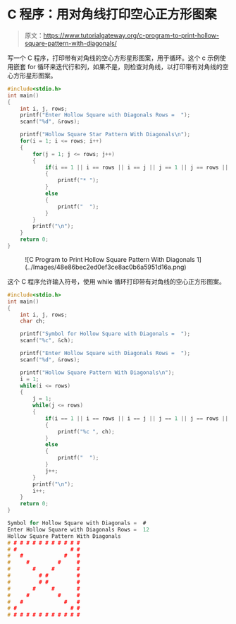 # C 程序：用对角线打印空心正方形图案

> 原文：<https://www.tutorialgateway.org/c-program-to-print-hollow-square-pattern-with-diagonals/>

写一个 C 程序，打印带有对角线的空心方形星形图案，用于循环。这个 c 示例使用嵌套 for 循环来迭代行和列，如果不是，则检查对角线，以打印带有对角线的空心方形星形图案。

```c
#include<stdio.h>
int main()
{
    int i, j, rows;
    printf("Enter Hollow Square with Diagonals Rows =  ");
    scanf("%d", &rows);

    printf("Hollow Square Star Pattern With Diagonals\n");
    for(i = 1; i <= rows; i++)
    {
        for(j = 1; j <= rows; j++)
        {
            if(i == 1 || i == rows || i == j || j == 1 || j == rows || j == rows - i + 1)
            {
                printf("* ");
            }
            else
            {
                printf("  ");
            }         
        }
        printf("\n");   
    }
    return 0;
}
```

<figure class="wp-block-image size-large">![C Program to Print Hollow Square Pattern With Diagonals 1](../Images/48e86bec2ed0ef3ce8ac0b6a5951d16a.png)</figure>

这个 C 程序允许输入符号，使用 while 循环打印带有对角线的空心正方形图案。

```c
#include<stdio.h>
int main()
{
    int i, j, rows;
    char ch;

    printf("Symbol for Hollow Square with Diagonals =  ");
    scanf("%c", &ch);

    printf("Enter Hollow Square with Diagonals Rows =  ");
    scanf("%d", &rows);

    printf("Hollow Square Pattern With Diagonals\n");
    i = 1;
    while(i <= rows)
    {
        j = 1;
        while(j <= rows)
        {
            if(i == 1 || i == rows || i == j || j == 1 || j == rows || j == rows - i + 1)
            {
                printf("%c ", ch);
            }
            else
            {
                printf("  ");
            } 
            j++;        
        }
        printf("\n");  
        i++; 
    }
    return 0;
}
```

```c
Symbol for Hollow Square with Diagonals =  #
Enter Hollow Square with Diagonals Rows =  12
Hollow Square Pattern With Diagonals
# # # # # # # # # # # # 
# #                 # # 
#   #             #   # 
#     #         #     # 
#       #     #       # 
#         # #         # 
#         # #         # 
#       #     #       # 
#     #         #     # 
#   #             #   # 
# #                 # # 
# # # # # # # # # # # # 
```